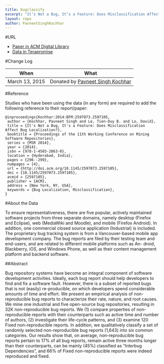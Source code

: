 ```yaml
---
title: bugclassify
excerpt: "It’s Not a Bug, It’s a Feature: Does Misclassification Affect Bug Localization?"
layout: repo
author: PavneetSinghKochhar
---
```



#URL

* [Paper in ACM Digital Library](http://dl.acm.org/citation.cfm?id=2597105)
* [Data in Terapromise](https://terapromise.csc.ncsu.edu:8443/svn/repo/other/bugclassify)


#Change Log

When | What
---- | ----
March 13, 2015 | Donated by [Pavneet Singh Kochhar](/repo/people)


#Reference

Studies who have been using the data (in any form) are required to add the following reference to their report/paper:

```
@inproceedings{Kochhar:2014:BFM:2597073.2597105,
 author = {Kochhar, Pavneet Singh and Le, Tien-Duy B. and Lo, David},
 title = {It's Not a Bug, It's a Feature: Does Misclassification Affect Bug Localization?},
 booktitle = {Proceedings of the 11th Working Conference on Mining Software Repositories},
 series = {MSR 2014},
 year = {2014},
 isbn = {978-1-4503-2863-0},
 location = {Hyderabad, India},
 pages = {296--299},
 numpages = {4},
 url = {http://doi.acm.org/10.1145/2597073.2597105},
 doi = {10.1145/2597073.2597105},
 acmid = {2597105},
 publisher = {ACM},
 address = {New York, NY, USA},
 keywords = {Bug Localization, Misclassification},
}
```

#About the Data

To ensure representativeness, there are five popular, actively maintained software projects 
from three separate domains, namely desktop (Firefox and Eclipse), web (MediaWiki and Moodle), 
and mobile (Firefox Android). In addition, one commercial closed source application 
(Industrial) is included. The proprietary bug tracking system is from a Vancouver-based mobile 
app development company. The bug reports are filed by their testing team and end-users, and 
are related to different mobile platforms such as An- droid, Blackberry, iOS, and Windows 
Phone, as well as their content management platform and backend software.

##Abstract

Bug repository systems have become an integral component of software development activities. 
Ideally, each bug report should help developers to find and fix a software fault. However, 
there is a subset of reported bugs that is not (easily) re-producible, on which developers 
spend considerable amounts of time and effort. We present an empirical analysis of non-
reproducible bug reports to characterize their rate, nature, and root causes. We mine one 
industrial and five open-source bug repositories, resulting in 32K non-reproducible bug 
reports. We (1) compare properties of non-reproducible reports with their counterparts such as 
active time and number of authors, (2) investigate their life-cycle patterns, and (3) examine 
120 Fixed non-reproducible reports. In addition, we qualitatively classify a set of randomly 
selected non-reproducible bug reports (1,643) into six common categories. Our results show that, 
on average, non-reproducible bug reports pertain to 17% of all bug reports, remain active three 
months longer than their counterparts, can be mainly (45%) classified as “Interbug 
Dependencies”, and 66% of Fixed non-reproducible reports were indeed reproduced and fixed.


